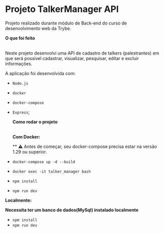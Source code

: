 # Projeto TalkerManager API

Projeto realizado durante módulo de Back-end do curso de desenvolvimento web da Trybe.

  <summary><strong>O que foi feito</strong></summary></br>

  Neste projeto desenvolvi uma API de cadastro de talkers (palestrantes) em que será possível cadastrar, visualizar, pesquisar, editar e excluir informações.

  A aplicação foi desenvolvida com:

- `Node.js`
- `docker`
- `docker-compose`
- `Express`;

  <summary><strong>Como rodar o projeto</strong></summary></br>

  **Com Docker:**

  ** :warning: Antes de começar, seu docker-compose precisa estar na versão 1.29 ou superior.

- `docker-compose up -d --build`
- `docker exec -it talker_manager bash`
- `npm install`
- `npm run dev`

**Localmente:**

**Necessita ter um banco de dados(MySql) instalado localmente**

- `npm install`
- `npm run dev`

